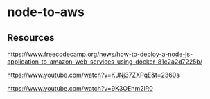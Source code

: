 # node-to-aws

## Resources
https://www.freecodecamp.org/news/how-to-deploy-a-node-js-application-to-amazon-web-services-using-docker-81c2a2d7225b/

https://www.youtube.com/watch?v=KJNj37ZXPqE&t=2360s

https://www.youtube.com/watch?v=9K3OEhm2lR0
